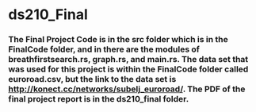 # ds210_Final

### The Final Project Code is in the src folder which is in the FinalCode folder, and in there are the modules of breathfirstsearch.rs, graph.rs, and main.rs. The data set that was used for this project is within the FinalCode folder called euroroad.csv, but the link to the data set is http://konect.cc/networks/subelj_euroroad/. The PDF of the final project report is in the ds210_final folder. 
